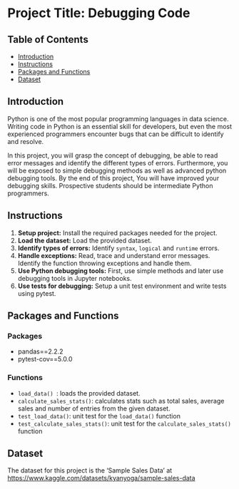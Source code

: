 
# Project Title: Debugging Code


## Table of Contents
- [Introduction](#introduction)
- [Instructions](#instructions)
- [Packages and Functions](#packages-and-functions)
- [Dataset](#dataset)

## Introduction

Python is one of the most popular programming languages in data science. Writing code in Python is an essential skill for developers, but even the most experienced programmers encounter bugs that can be difficult to identify and resolve.

In this project, you will grasp the concept of debugging, be able to read error messages and identify the different types of errors. Furthermore, you will be exposed to simple debugging methods as well as advanced python debugging tools. By the end of this project, You will have improved your debugging skills. Prospective students should be intermediate Python programmers.

## Instructions

1. **Setup project:**  Install the required packages needed for the project.
2. **Load the dataset:** Load the provided dataset.
3. **Identify types of errors:** Identify `syntax`, `logical` and `runtime` errors.
4. **Handle exceptions:** Read, trace and understand error messages. Identify the function throwing exceptions and handle them.
5. **Use Python debugging tools:** First, use simple methods and later use debugging tools in Jupyter notebooks.
6. **Use tests for debugging:** Setup a unit test environment and write tests using pytest.

## Packages and Functions
### Packages
- pandas==2.2.2
- pytest-cov==5.0.0

### Functions
-  `load_data() `: loads the provided dataset.
- `calculate_sales_stats()`: calculates stats such as total sales, average sales and number of entries from the given dataset.
- `test_load_data()`: unit test for the `load_data()` function
- `test_calculate_sales_stats()`: unit test for the `calculate_sales_stats()` function

## Dataset

The dataset for this project is the ‘Sample Sales Data’ at  https://www.kaggle.com/datasets/kyanyoga/sample-sales-data
